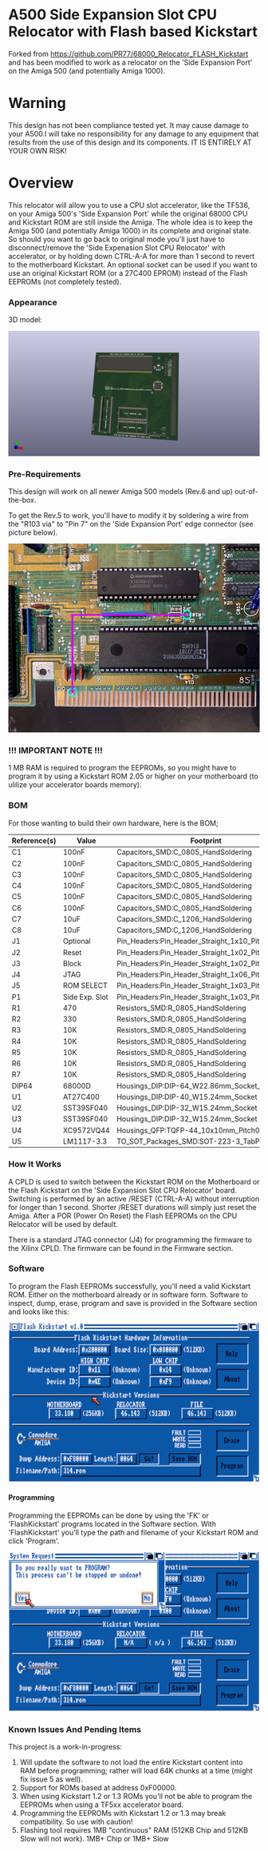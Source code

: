 # A500 Side Expansion Slot CPU Relocator with Flash based Kickstart
Forked from https://github.com/PR77/68000_Relocator_FLASH_Kickstart and has been modified to work as a relocator on the 'Side Expansion Port' on the Amiga 500 (and potentially Amiga 1000).

# Warning
This design has not been compliance tested yet. It may cause damage to your A500.I will take no responsibility for any damage to any equipment that results from the use of this design and its components. IT IS ENTIRELY AT YOUR OWN RISK!

# Overview
This relocator will allow you to use a CPU slot accelerator, like the TF536, on your Amiga 500's 'Side Expansion Port' while the original 68000 CPU and Kickstart ROM are still inside the Amiga.
The whole idea is to keep the Amiga 500 (and potentially Amiga 1000) in its complete and original state. So should you want to go back to original mode you'll just have to disconnect/remove the 'Side Expenasion Slot CPU Relocator' with accelerator, or by holding down CTRL-A-A for more than 1 second to revert to the motherboard Kickstart.
An optional socket can be used if you want to use an original Kickstart ROM (or a 27C400 EPROM) instead of the Flash EEPROMs (not completely tested).


### Appearance
3D model:

![3D Model](/Images/design.png)


### Pre-Requirements
This design will work on all newer Amiga 500 models (Rev.6 and up) out-of-the-box.

To get the Rev.5 to work, you'll have to modify it by soldering a wire from the "R103 via" to "Pin 7" on the 'Side Expansion Port' edge connector (see picture below).

![Solder Points Rev.5](/Images/solder_rev5.png)



### !!! IMPORTANT NOTE !!!
1 MB RAM is required to program the EEPROMs, so you might have to program it by using a Kickstart ROM 2.05 or higher on your motherboard (to ulilize your accelerator boards memory).



### BOM
For those wanting to build their own hardware, here is the BOM;

| Reference(s) | Value          | Footprint                                                      |
|--------------|----------------|----------------------------------------------------------------|
| C1           | 100nF          | Capacitors_SMD:C_0805_HandSoldering                            |
| C2           | 100nF          | Capacitors_SMD:C_0805_HandSoldering                            |
| C3           | 100nF          | Capacitors_SMD:C_0805_HandSoldering                            |
| C4           | 100nF          | Capacitors_SMD:C_0805_HandSoldering                            |
| C5           | 100nF          | Capacitors_SMD:C_0805_HandSoldering                            |
| C6           | 100nF          | Capacitors_SMD:C_0805_HandSoldering                            |
| C7           | 10uF           | Capacitors_SMD:C_1206_HandSoldering                            |
| C8           | 10uF           | Capacitors_SMD:C_1206_HandSoldering                            |
| J1           | Optional       | Pin_Headers:Pin_Header_Straight_1x10_Pitch2.54mm               |
| J2           | Reset          | Pin_Headers:Pin_Header_Straight_1x02_Pitch2.54mm               |
| J3           | Block          | Pin_Headers:Pin_Header_Straight_1x02_Pitch2.54mm               |
| J4           | JTAG           | Pin_Headers:Pin_Header_Straight_1x06_Pitch2.54mm               |
| J5           | ROM SELECT     | Pin_Headers:Pin_Header_Straight_1x03_Pitch2.54mm               |
| P1           | Side Exp. Slot | Pin_Headers:Pin_Header_Straight_1x03_Pitch2.54mm               |
| R1           | 470            | Resistors_SMD:R_0805_HandSoldering                             |
| R2           | 330            | Resistors_SMD:R_0805_HandSoldering                             |
| R3           | 10K            | Resistors_SMD:R_0805_HandSoldering                             |
| R4           | 10K            | Resistors_SMD:R_0805_HandSoldering                             |
| R5           | 10K            | Resistors_SMD:R_0805_HandSoldering                             |
| R6           | 10K            | Resistors_SMD:R_0805_HandSoldering                             |
| R7           | 10K            | Resistors_SMD:R_0805_HandSoldering                             |
| DIP64        | 68000D         | Housings_DIP:DIP-64_W22.86mm_Socket_LongPads                   |
| U1           | AT27C400       | Housings_DIP:DIP-40_W15.24mm_Socket                            |
| U2           | SST39SF040     | Housings_DIP:DIP-32_W15.24mm_Socket                            |
| U3           | SST39SF040     | Housings_DIP:DIP-32_W15.24mm_Socket                            |
| U4           | XC9572VQ44     | Housings_QFP:TQFP-44_10x10mm_Pitch0.8mm                        |
| U5           | LM1117-3.3     | TO_SOT_Packages_SMD:SOT-223-3_TabPin2                          |


### How It Works
A CPLD is used to switch between the Kickstart ROM on the Motherboard or the Flash Kickstart on the 'Side Expansion Slot CPU Relocator' board.
Switching is performed by an active /RESET (CTRL-A-A) without interruption for longer than 1 second. Shorter /RESET durations will simply just reset the Amiga.
After a POR (Power On Reset) the Flash EEPROMs on the CPU Relocator will be used by default.

There is a standard JTAG connector (J4) for programming the firmware to the Xilinx CPLD. The firmware can be found in the Firmware section.


### Software
To program the Flash EEPROMs successfully, you'll need a valid Kickstart ROM. Either on the motherboard already or in software form.
Software to inspect, dump, erase, program and save is provided in the Software section and looks like this:

![Flash Kickstart v1.0](/Images/flashkickstart.png)



#### Programming
Programming the EEPROMs can be done by using the 'FK' or 'FlashKickstart' programs located in the Software section.
With 'FlashKickstart' you'll type the path and filename of your Kickstart ROM and click 'Program'.

![Programming the Flash EEPROMs](/Images/program.png)



### Known Issues And Pending Items
This project is a work-in-progress:

1. Will update the software to not load the entire Kickstart content into RAM before programming; rather will load 64K chunks at a time (might fix issue 5 as well).
2. Support for ROMs based at address 0xF00000.
3. When using Kickstart 1.2 or 1.3 ROMs you'll not be able to program the EEPROMs when using a TF5xx accelerator board.
4. Programming the EEPROMs with Kickstart 1.2 or 1.3 may break compatibility. So use with caution!
5. Flashing tool requires 1MB "continuous" RAM (512KB Chip and 512KB Slow will not work). 1MB+ Chip or 1MB+ Slow
